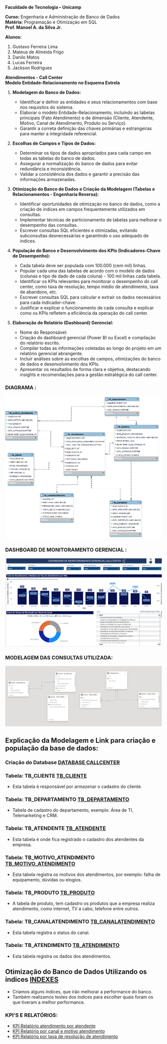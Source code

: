 **Faculdade de Tecnologia – Unicamp**

**Curso:** Engenharia e Administração de Banco de Dados  
**Matéria:** Programação e Otimização em SQL  
**Prof. Manoel A. da Silva Jr.**

**Alunos:**
1. Gustavo Ferreira Lima
2. Mateus de Almeida Frigo
3. Danilo Matos
4. Lucas Ferreira
5. Jackson Rodrigues

**Atendimentos - Call Center**  
**Modelo Entidade-Relacionamento no Esquema Estrela**

1. **Modelagem do Banco de Dados:**
    
    - Identificar e definir as entidades e seus relacionamentos com base nos requisitos do sistema.
    - Elaborar o modelo Entidade-Relacionamento, incluindo as tabelas principais (Fato Atendimento) e de dimensão (Cliente, Atendente, Motivo, Canal de Atendimento, Produto ou Serviço).
    - Garantir a correta definição das chaves primárias e estrangeiras para manter a integridade referencial.

2. **Escolhas de Campos e Tipos de Dados:**
    
    - Determinar os tipos de dados apropriados para cada campo em todas as tabelas do banco de dados.
    - Assegurar a normalização do banco de dados para evitar redundância e inconsistência.
    - Validar a consistência dos dados e garantir a precisão das informações armazenadas.

3. **Otimização do Banco de Dados e Criação da Modelagem (Tabelas e Relacionamentos - Engenharia Reversa):**
    
    - Identificar oportunidades de otimização no banco de dados, como a criação de índices em campos frequentemente utilizados em consultas.
    - Implementar técnicas de particionamento de tabelas para melhorar o desempenho das consultas.
    - Escrever consultas SQL eficientes e otimizadas, evitando subconsultas desnecessárias e garantindo o uso adequado de índices.

4. **População do Banco e Desenvolvimento dos KPIs (Indicadores-Chave de Desempenho):**
    
    - Cada tabela deve ser populada com 100.000 (cem mil) linhas.
    - Popular cada uma das tabelas de acordo com o modelo de dados (colunas e tipo de dado de cada coluna) - 100 mil linhas cada tabela.
    - Identificar os KPIs relevantes para monitorar o desempenho do call center, como taxa de resolução, tempo médio de atendimento, taxa de abandono, etc.
    - Escrever consultas SQL para calcular e extrair os dados necessários para cada indicador-chave.
    - Justificar e explicar o funcionamento de cada consulta e explicar como os KPIs refletem a eficiência da operação do call center.

5. **Elaboração do Relatório (Dashboard) Gerencial:**
    
    - Nome do Responsável:
    - Criação do dashboard gerencial (Power BI ou Excel) e compilação do relatório escrito.
    - Compilar todas as informações coletadas ao longo do projeto em um relatório gerencial abrangente.
    - Incluir análises sobre as escolhas de campos, otimizações do banco de dados e desenvolvimento dos KPIs.
    - Apresentar os resultados de forma clara e objetiva, destacando insights e recomendações para a gestão estratégica do call center.

### DIAGRAMA :


![Modelagem](https://github.com/jacksonwsup/bancodedados/blob/main/DiagramaV2.png)

### DASHBOARD DE MONITORAMENTO GERENCIAL :

![KPI'S](https://github.com/jacksonwsup/bancodedados/blob/main/KPIS.png)

### MODELAGEM DAS CONSULTAS UTILIZADA:

![Modelo_Querys](https://github.com/jacksonwsup/bancodedados/blob/main/Modelo_Querys.png)



## Explicação da Modelagem e Link para criação e população da base de dados:

### Criação do Database [DATABASE CALLCENTER](https://github.com/jacksonwsup/bancodedados/blob/main/Create_Database.sql) 

### Tabela: TB_CLIENTE [TB_CLIENTE](https://github.com/jacksonwsup/bancodedados/blob/main/CALLCENTER_TB_CLIENTE.sql) 

- Esta tabela é responsável por armazenar o cadastro do cliente.

### Tabela: TB_DEPARTAMENTO [TB_DEPARTAMENTO](https://github.com/jacksonwsup/bancodedados/blob/main/CALLCENTER_TB_DEPARTAMENTO.sql) 

- Tabela de cadastro do departamento, exemplo: Área de TI, Telemarketing e CRM.

### Tabela: TB_ATENDENTE [TB_ATENDENTE](https://github.com/jacksonwsup/bancodedados/blob/main/CALLCENTER_TB_ATENDENTE.sql) 

- Esta tabela é onde fica registrado o cadastro dos atendentes da empresa.

### Tabela: TB_MOTIVO_ATENDIMENTO [TB_MOTIVO_ATENDIMENTO](https://github.com/jacksonwsup/bancodedados/blob/main/CALLCENTER_TB_MOTIVO_ATENDIMENTO.sql) 

- Esta tabela registra os motivos dos atendimentos, por exemplo: falha de equipamento, dúvidas ou elogios.

### Tabela: TB_PRODUTO [TB_PRODUTO](https://github.com/jacksonwsup/bancodedados/blob/main/CALLCENTER_TB_PRODUTO.sql) 

- A tabela de produto, tem cadastro os produtos que a empresa realiza atendimento, como internet, TV a cabo, telefone entre outros.

### Tabela: TB_CANALATENDIMENTO [TB_CANALATENDIMENTO](https://github.com/jacksonwsup/bancodedados/blob/main/CALLCENTER_TB_CANALATENDIMENTO.sql)

- Esta tabela registra o status do canal. 

### Tabela: TB_ATENDIMENTO [TB_ATENDIMENTO](https://github.com/jacksonwsup/bancodedados/blob/main/CALLCENTER_TB_ATENDIMENTO.sql)

- Esta tabela registra os dados dos atendimentos.

## Otimização do Banco de Dados Utilizando os indices [INDEXES](https://github.com/jacksonwsup/bancodedados/blob/main/Create_Index.sql) 

- Criamos alguns índices, que irão melhorar a performance do banco.
- Também realizamos testes dos índices para escolher quais foram os que tiveram a melhor performance.


### KPI'S E RELATÓRIOS:

- [KPI Relatório atendimento por atendente](https://github.com/jacksonwsup/bancodedados/blob/main/relatorio_kpi_Atendimentos.sql)
- [KPI Relatório por canal e motivo atendimento](https://github.com/jacksonwsup/bancodedados/blob/main/relatorio_kpi_Atendimentos.sql)
- [KPI Relatório por taxa de resolução de atendimento](https://github.com/jacksonwsup/bancodedados/blob/main/relatorio_kpi_taxa_resolucao_atendimentos.sql)

